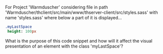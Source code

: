 For Project 'Warmduscher' considering file in path 'Warmduscher/thclient/src/main/www/thserver-client/src/styles.sass' with name 'styles.sass' where below a part of it is displayed... 
```sass
.myLastSpace
 height: 100px
```
What is the purpose of this code snippet and how will it affect the visual presentation of an element with the class 'myLastSpace'?